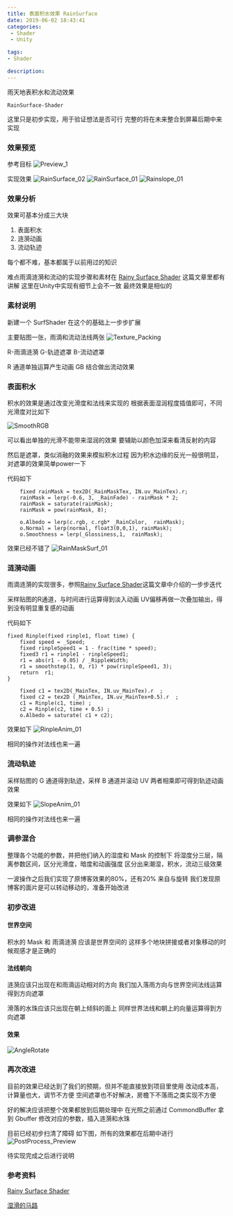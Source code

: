 ```yaml
---
title: 表面积水效果 RainSurface
date: 2019-06-02 18:43:41
categories:  
 - Shader
 - Unity

tags:
- Shader 

description:
---
```

雨天地表积水和流动效果

<!--more-->

`RainSurface-Shader`

这里只是初步实现，用于验证想法是否可行
完整的将在未来整合到屏幕后期中来实现


### 效果预览
参考目标
![Preview_1](Refrence_Preview.gif)

实现效果
![RainSurface_02](RainSurface_02.gif)
![RainSurface_01](RainSurface_01.gif)
![Rainslope_01](Rainslope_01.gif)

### 效果分析

效果可基本分成三大块
1. 表面积水
2. 涟漪动画
3. 流动轨迹

每个都不难，基本都属于以前用过的知识

难点雨滴涟漪和流动的实现步骤和素材在 [Rainy Surface Shader](https://deepspacebanana.github.io/deepspacebanana.github.io/blog/shader/art/unreal%20engine/Rainy-Surface-Shader-Part-1) 这篇文章里都有讲解
这里在Unity中实现有细节上会不一致 最终效果是相似的
 

### 素材说明
新建一个 SurfShader 在这个的基础上一步步扩展

主要贴图一张，雨滴和流动法线两张
![Texture_Packing](Texture_Packing.jpg)

R-雨滴涟漪 G-轨迹遮罩 B-流动遮罩

R 通道单独运算产生动画
GB 结合做出流动效果

### 表面积水

积水的效果是通过改变光滑度和法线来实现的
根据表面湿润程度插值即可，不同光滑度对比如下

![SmoothRGB](SmoothRGB.jpg)

可以看出单独的光滑不能带来湿润的效果
要辅助以颜色加深来看清反射的内容

然后是遮罩，类似消融的效果来模拟积水过程
因为积水边缘的反光一般很明显，对遮罩的效果简单power一下

代码如下

```
	fixed rainMask = tex2D(_RainMaskTex, IN.uv_MainTex).r;
	rainMask = lerp(-0.6, 3, _RainFade) - rainMask * 2;
	rainMask = saturate(rainMask);
	rainMask = pow(rainMask, 8);

	o.Albedo = lerp(c.rgb, c.rgb* _RainColor,  rainMask);
	o.Normal = lerp(normal, float3(0,0,1), rainMask);
	o.Smoothness = lerp(_Glossiness,1,  rainMask);
```

效果已经不错了
![RainMaskSurf_01](RainMaskSurf_01.jpg)

### 涟漪动画

雨滴涟漪的实现很多，参照[Rainy Surface Shader](https://deepspacebanana.github.io/deepspacebanana.github.io/blog/shader/art/unreal%20engine/Rainy-Surface-Shader-Part-1)这篇文章中介绍的一步步迭代

采样贴图的R通道，与时间进行运算得到淡入动画
UV偏移再做一次叠加输出，得到没有明显重复感的动画

代码如下

```
fixed Rinple(fixed rinple1, float time) {
	fixed speed = _Speed;
	fixed rinpleSpeed1 = 1 - frac(time * speed);
	fixed3 r1 = rinple1 - rinpleSpeed1;
	r1 = abs(r1 - 0.05) / _RippleWidth;
	r1 = smoothstep(1, 0, r1) * pow(rinpleSpeed1, 3);
	return  r1;
}

	fixed c1 = tex2D(_MainTex, IN.uv_MainTex).r  ;
	fixed c2 = tex2D (_MainTex, IN.uv_MainTex+0.5).r  ;
	c1 = Rinple(c1, time) ;
	c2 = Rinple(c2, time + 0.5) ;
	o.Albedo = saturate( c1 + c2);
```


效果如下
![RinpleAnim_01](RinpleAnim_01.gif)

相同的操作对法线也来一遍

### 流动轨迹

采样贴图的 G 通道得到轨迹，采样 B 通道并滚动 UV 
两者相乘即可得到轨迹动画效果 

效果如下
![SlopeAnim_01](SlopeAnim_01.gif)

相同的操作对法线也来一遍

### 调参混合

整理各个功能的参数，并把他们纳入的湿度和 Mask 的控制下
将湿度分三层，隔离参数区间，区分光滑度，暗度和动画强度
区分出来潮湿，积水，流动三级效果

一波操作之后我们实现了原博客效果的80%，还有20% 来自与旋转
我们发现原博客的面片是可以转动移动的，准备开始改进

### 初步改进

#### 世界空间

积水的 Mask 和 雨滴涟漪 应该是世界空间的
这样多个地块拼接或者对象移动的时候观感才是正确的

#### 法线朝向

涟漪应该只出现在和雨滴运动相对的方向
我们加入落雨方向与世界空间法线运算得到方向遮罩

滑落的水珠应该只出现在朝上倾斜的面上
同样世界法线和朝上的向量运算得到方向遮罩

#### 效果

![AngleRotate](AngleRotate.gif)

### 再次改进

目前的效果已经达到了我们的预期，但并不能直接放到项目里使用
改动成本高，计算量也大，调节不方便
空间遮罩也不好解决，房檐下不落雨之类实现不方便

好的解决应该把整个效果都放到后期处理中
在光照之前通过 CommondBuffer 拿到 Gbuffer
修改对应的参数，插入涟漪和水珠

目前已经初步扫清了障碍
如下图，所有的效果都在后期中进行
![PostProcess_Preview](PostProcess_Preview.jpg)

待实现完成之后进行说明

### 参考资料

[Rainy Surface Shader](https://deepspacebanana.github.io/deepspacebanana.github.io/blog/shader/art/unreal%20engine/Rainy-Surface-Shader-Part-1)

[湿滑的马路](https://zhuanlan.zhihu.com/p/54688674)
